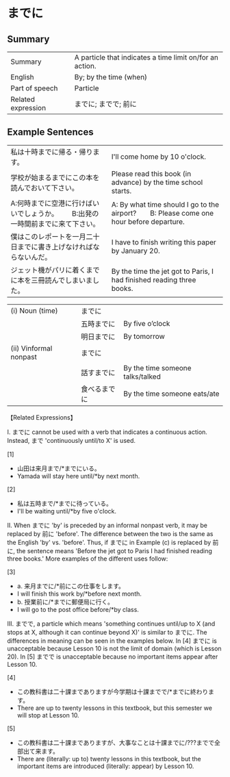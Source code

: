 # までに

## Summary

<table><tr>   <td>Summary</td>   <td>A particle that indicates a time limit on/for an action.</td></tr><tr>   <td>English</td>   <td>By; by the time (when)</td></tr><tr>   <td>Part of speech</td>   <td>Particle</td></tr><tr>   <td>Related expression</td>   <td>までに; までで; 前に</td></tr></table>

## Example Sentences

<table><tr>   <td>私は十時までに帰る・帰ります。</td>   <td>I'll come home by 10 o'clock.</td></tr><tr>   <td>学校が始まるまでにこの本を読んでおいて下さい。</td>   <td>Please read this book (in advance) by the time school starts.</td></tr><tr>   <td>A:何時までに空港に行けばいいでしょうか。  B:出発の一時間前までに来て下さい。</td>   <td>A: By what time should I go to the airport?&emsp;&emsp;B: Please come one hour before departure.</td></tr><tr>   <td>僕はこのレポートを一月二十日までに書き上げなければならないんだ。</td>   <td>I have to finish writing this paper by January 20.</td></tr><tr>   <td>ジェット機がパリに着くまでに本を三冊読んでしまいました。</td>   <td>By the time the jet got to Paris, I had finished reading three books.</td></tr></table>

<table class="table"> <tbody><tr class="tr head"> <td class="td"><span class="numbers">(i)</span> <span> <span class="bold">Noun (time)</span> </span></td> <td class="td"><span class="concept">までに</span> </td> <td class="td"><span>&nbsp;</span></td> </tr> <tr class="tr"> <td class="td"><span>&nbsp;</span></td> <td class="td"><span>五時<span class="concept">までに</span></span> </td> <td class="td"><span>By    five o’clock</span></td> </tr> <tr class="tr"> <td class="td"><span>&nbsp;</span></td> <td class="td"><span>明日<span class="concept">までに</span></span> </td> <td class="td"><span>By    tomorrow</span></td> </tr> <tr class="tr head"> <td class="td"><span class="numbers">(ii)</span> <span> <span class="bold">Vinformal nonpast</span></span></td> <td class="td"><span class="concept">までに</span> </td> <td class="td"><span>&nbsp;</span></td> </tr> <tr class="tr"> <td class="td"><span>&nbsp;</span></td> <td class="td"><span>話す<span class="concept">までに</span></span> </td> <td class="td"><span>By    the time someone talks/talked</span></td> </tr> <tr class="tr"> <td class="td"><span>&nbsp;</span></td> <td class="td"><span>食べる<span class="concept">までに</span></span> </td> <td class="td"><span>By    the time someone eats/ate</span></td> </tr></tbody></table>

<p>【Related Expressions】</p>  <p>I. <span class="cloze">までに</span> cannot be used with a verb that indicates a continuous action. Instead, まで 'continuously until/to X' is used.</p>  <p>[1]</p>  <ul> <li>山田は来月まで/*<span class="cloze">までに</span>いる。</li> <li>Yamada will stay here until/*by next month.</li> </ul>  <p>[2]</p>  <ul> <li>私は五時まで/*<span class="cloze">までに</span>待っている。</li> <li>I'll be waiting until/*by five o'cIock.</li> </ul>  <p>II. When <span class="cloze">までに</span> 'by' is preceded by an informal nonpast verb, it may be replaced by 前に 'before'. The difference between the two is the same as the English 'by' vs. 'before'. Thus, if <span class="cloze">までに</span> in Example (c) is replaced by 前に, the sentence means 'Before the jet got to Paris I had finished reading three books.' More examples of the different uses follow:</p>  <p>[3]</p>  <ul> <li>a. 来月<span class="cloze">までに</span>/*前にこの仕事をします。</li> <li>I will finish this work by/*before next month.</li> <div class="divide"></div> <li>b. 授業前に/*<span class="cloze">までに</span>郵便局に行く。</li> <li>I will go to the post office before/*by class.</li> </ul>  <p>III. までで, a particle which means 'something continues until/up to X (and stops at X, although it can continue beyond X)' is similar to <span class="cloze">までに</span>. The differences in meaning can be seen in the examples below. In [4] <span class="cloze">までに</span> is unacceptable because Lesson 10 is not the limit of domain (which is Lesson 20). In [5] までで is unacceptable because no important items appear after Lesson 10.</p>  <p>[4]</p>  <ul> <li>この教科書は二十課までありますが今学期は十課までで/*<span class="cloze">までに</span>終わります。</li> <li>There are up to twenty lessons in this textbook, but this semester we will stop at Lesson 10.</li> </ul>  <p>[5]</p>  <ul> <li>この教科書は二十課までありますが、大事なことは十課<span class="cloze">までに</span>/???までで全部出て来ます。</li> <li>There are (literally: up to) twenty lessons in this textbook, but the important items are introduced (literally: appear) by Lesson 10.</li> </ul>

